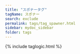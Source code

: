 ```yaml
---
title: "スポナータグ"
tagName: スポナー
search: exclude
permalink: tags/tag_spawner.html
sidebar: mydoc_sidebar
folder: tags
---
```

{% include taglogic.html %}
